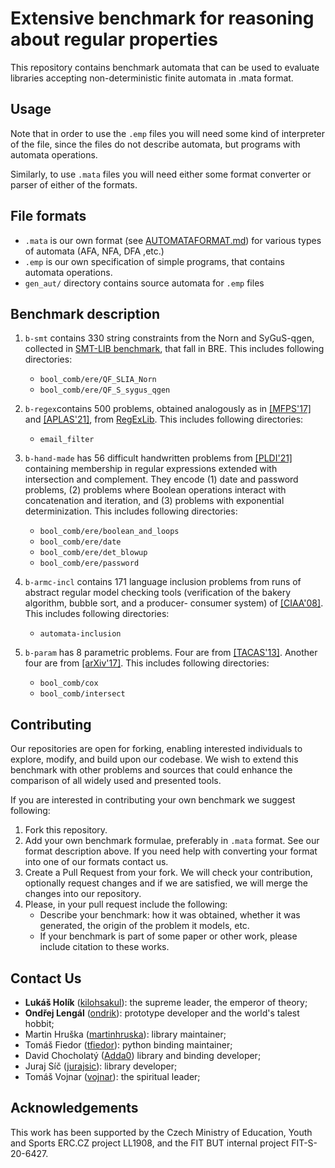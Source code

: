 # Extensive benchmark for reasoning about regular properties

This repository contains benchmark automata that can be used to evaluate
libraries accepting non-deterministic finite automata in .mata format.


## Usage


Note that in order to use the `.emp` files you will need some kind 
of interpreter of the file, since the files do not describe
automata, but programs with automata operations.

Similarly, to use `.mata` files you will need either some format converter or parser of
either of the formats.

## File formats

  * `.mata` is our own format (see [AUTOMATAFORMAT.md](https://github.com/VeriFIT/mata/blob/devel/AUTOMATAFORMAT.md))
  for various types of automata (AFA, NFA, DFA ,etc.) 
  * `.emp` is our own specification of simple programs, that contains automata operations.
  * `gen_aut/` directory contains source automata for `.emp` files

## Benchmark description


 1. `b-smt` contains 330 string constraints from the Norn and SyGuS-qgen, collected in
    <a href="http://smtlib.cs.uiowa.edu/">SMT-LIB benchmark</a>, that fall in BRE.
    This includes following directories:
     * `bool_comb/ere/QF_SLIA_Norn`
     * `bool_comb/ere/QF_S_sygus_qgen`

 2. `b-regex`contains 500 problems, obtained analogously as in
    <a href="https://www.cs.princeton.edu/~zkincaid/pub/mfps17.pdf">[MFPS'17]</a>  and
    <a href="https://dl.acm.org/doi/10.1007/978-3-030-89051-3_14">[APLAS'21]</a>,
    from <a href="https://regexlib.com/">RegExLib</a>.
    This includes following directories:
    * `email_filter`

 3. `b-hand-made` has 56 difficult handwritten problems from
    <a href="https://web.cs.ucdavis.edu/~cdstanford/doc/2021/PLDI21.pdf">[PLDI'21]</a>
    containing membership
    in regular expressions extended with intersection and complement. They encode (1)
    date and password problems, (2) problems where Boolean operations interact with
    concatenation and iteration, and (3) problems with exponential determinization.
    This includes following directories:
      * `bool_comb/ere/boolean_and_loops`
      * `bool_comb/ere/date`
      * `bool_comb/ere/det_blowup`
      * `bool_comb/ere/password`

 4. `b-armc-incl` contains 171 language inclusion problems from runs of abstract regular
    model checking tools (verification of the bakery algorithm, bubble sort, and a producer-
    consumer system) of <a href="http://www.lsv.fr/Publis/PAPERS/PDF/bhhtv-ciaa08.pdf">[CIAA'08]</a>.
    This includes following directories:
    * `automata-inclusion`

 5. `b-param` has 8 parametric problems. Four are from
<a href="https://jorgenavas.github.io/papers/regex-tacas13.pdf">[TACAS'13]</a>.
Another four are from <a href="https://arxiv.org/abs/1708.09073">[arXiv'17]</a>.
    This includes following directories:
      * `bool_comb/cox`
      * `bool_comb/intersect`


## Contributing

Our repositories are open for forking, enabling interested individuals to explore,
modify, and build upon our codebase. We wish to extend this benchmark with other 
problems and sources that could enhance the comparison of all widely used and presented tools.

If you are interested in contributing your own benchmark
we suggest following:

1. Fork this repository.
2. Add your own benchmark formulae, preferably in `.mata` format. See our format 
   description above. If you need help with converting your format into one of our formats
   contact us.
3. Create a Pull Request from your fork. We will check your contribution, optionally request
   changes and if we are satisfied, we will merge the changes into our repository.
4. Please, in your pull request include the following:
   * Describe your benchmark: how it was obtained, whether it was generated, the origin of the 
     problem it models, etc.
   * If your benchmark is part of some paper or other work, please include citation to these works.


## Contact Us

  - **Lukáš Holík** ([kilohsakul](https://github.com/kilohsakul)): the supreme leader, the emperor of theory;
  - **Ondřej Lengál** ([ondrik](https://github.com/ondrik)): prototype developer and the world's talest hobbit;
  - Martin Hruška ([martinhruska](https://github.com/martinhruska)): library maintainer;
  - Tomáš Fiedor ([tfiedor](https://github.com/tfiedor)): python binding maintainer;
  - David Chocholatý ([Adda0](https://github.com/Adda0)) library and binding developer;
  - Juraj Síč ([jurajsic](https://github.com/jurajsic)): library developer;
  - Tomáš Vojnar ([vojnar](https://github.com/vojnar)): the spiritual leader;

## Acknowledgements

This work has been supported by the Czech Ministry of Education, Youth and Sports
ERC.CZ project LL1908, and the FIT BUT internal project FIT-S-20-6427.
